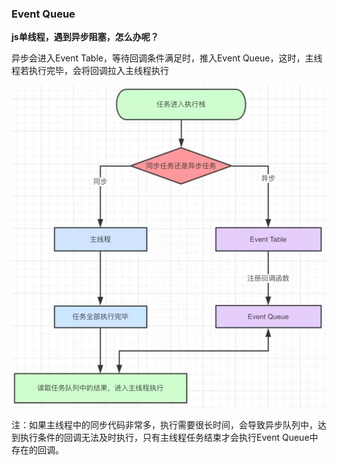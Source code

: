 ### Event Queue

**js单线程，遇到异步阻塞，怎么办呢？**

异步会进入Event Table，等待回调条件满足时，推入Event Queue，这时，主线程若执行完毕，会将回调拉入主线程执行

![event-queue](/imgs/event-queue.jpg)

注：如果主线程中的同步代码非常多，执行需要很长时间，会导致异步队列中，达到执行条件的回调无法及时执行，只有主线程任务结束才会执行Event Queue中存在的回调。